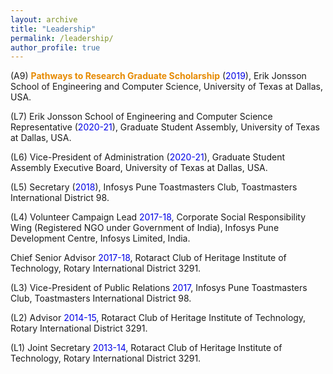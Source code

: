 ```yaml
---
layout: archive
title: "Leadership"
permalink: /leadership/
author_profile: true
---
```


(A9) <b><font color="#e68a00">Pathways to Research Graduate Scholarship</font></b> (<font color="#0000e6">2019</font>), Erik Jonsson School of Engineering and Computer Science, University of Texas at Dallas, USA.<br>
<p>(L7) Erik Jonsson School of Engineering and Computer Science Representative (<font color="#0000e6">2020-21</font>), Graduate Student Assembly, University of Texas at Dallas, USA.</p>
<p>(L6) Vice-President of Administration (<font color="#0000e6">2020-21</font>), Graduate Student Assembly Executive Board, University of Texas at Dallas, USA.</p>
<p>(L5) Secretary (<font color="#0000e6">2018</font>), Infosys Pune Toastmasters Club, Toastmasters International District 98.</p>
<p>(L4) Volunteer Campaign Lead <font color="#0000e6">2017-18</font>, Corporate Social Responsibility Wing (Registered NGO under Government of India), Infosys Pune Development Centre, Infosys Limited, India.</p>
<p>Chief Senior Advisor <font color="#0000e6">2017-18</font>, Rotaract Club of Heritage Institute of Technology, Rotary International District 3291.</p>
<p>(L3) Vice-President of Public Relations <font color="#0000e6">2017</font>, Infosys Pune Toastmasters Club, Toastmasters International District 98.</p>
<p>(L2) Advisor <font color="#0000e6">2014-15</font>, Rotaract Club of Heritage Institute of Technology, Rotary International District 3291.</p>
<p>(L1) Joint Secretary <font color="#0000e6">2013-14</font>, Rotaract Club of Heritage Institute of Technology, Rotary International District 3291.</p>
